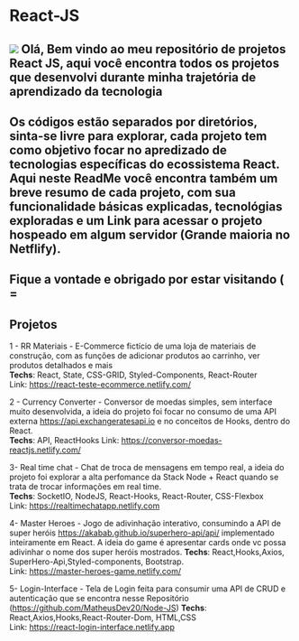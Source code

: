 # React-JS  
![](https://miro.medium.com/max/3200/1*OvYjQmX9G7QXZkMYQE-wpQ.jpeg)
Olá,
Bem vindo ao meu repositório de projetos React JS, aqui você encontra todos os projetos que desenvolvi durante minha trajetória
de aprendizado da tecnologia
--------------------------------------------------------------------------------------------------------------------------------
Os códigos estão separados por diretórios, sinta-se livre para explorar, cada projeto tem como objetivo focar no apredizado de tecnologias
específicas do ecossistema React.
Aqui neste ReadMe você encontra também um breve resumo de cada projeto, com sua funcionalidade básicas explicadas, tecnológias exploradas
e um Link para acessar o projeto hospeado em algum servidor (Grande maioria no Netflify).
--------------------------------------------------------------------------------------------------------------------------------
Fique a vontade e obrigado por estar visitando ( =
--------------------------------------------------------------------------------------------------------------------------------
Projetos
--------------------------------------------------------------------------------------------------------------------------------
1 - RR Materiais - E-Commerce fictício de uma loja de materiais de construção, com as funções de adicionar produtos ao carrinho, ver
produtos detalhados e mais  
**Techs**:   React, State, CSS-GRID, Styled-Components, React-Router  
Link: https://react-teste-ecommerce.netlify.com/  
![]()


2 - Currency Converter - Conversor de moedas simples, sem interface muito desenvolvida, a ideia do projeto foi focar no consumo de uma
API externa https://api.exchangeratesapi.io e no conceitos de Hooks, dentro do React.  
**Techs**: API, ReactHooks
Link: https://conversor-moedas-reactjs.netlify.com/

3- Real time chat - Chat de troca de mensagens em tempo real, a ideia do projeto foi explorar a alta perfomance da Stack Node + React
quando se trata de trocar informações em real time.  
**Techs**: SocketIO, NodeJS, React-Hooks, React-Router, CSS-Flexbox  
Link: https://realtimechatapp.netlify.com

4- Master Heroes - Jogo de adivinhação interativo, consumindo a API de super heróis https://akabab.github.io/superhero-api/api/ implementado inteiramente em React. A ideia do game é apresentar cards onde vc possa adivinhar o nome dos super heróis mostrados.
**Techs**: React,Hooks,Axios, SuperHero-Api,Styled-components, Bootstrap.  
Link: https://master-heroes-game.netlify.com/  

5- Login-Interface - Tela de Login feita para consumir uma API de CRUD e autenticação que se encontra nesse Repositório
(https://github.com/MatheusDev20/Node-JS)
**Techs**: React,Axios,Hooks,React-Router-Dom, HTML,CSS  
Link: https://react-login-interface.netlify.app






